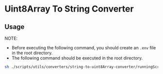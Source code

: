 # Uint8Array To String Converter

## Usage

NOTE:
- Before executing the following command, you should create an `.env` file in the root directory.
- The following command should be executed in the root directory.

```bash
sh ./scripts/utils/converters/string-to-uint8Array-converter/runningScript_stringToUint8arrayConverter.sh
```
